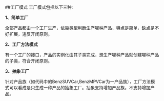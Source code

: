 ##工厂模式
工厂模式包括以下三种:

**1、简单工厂**

全部产品都由一个工厂生产，依靠类型判断生产哪种产品，特点是简单，缺点是不好扩展，违反开闭原则。

**2、工厂方法模式**

有一个工厂的接口，产品的实例化由其子类完成，想生产哪种产品就创建哪种产品的子类，符合开闭原则。

**3、抽象工厂**

针对产品族（如代码中的BenzSUVCar,BenzMPVCar为一产品族），工厂方法模式可以看成是只生成一种产品的抽象工厂。抽象支持增加产品族，不支持增加产品。
